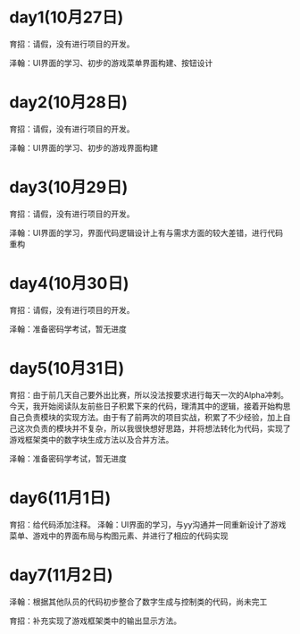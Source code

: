 # day1(10月27日)
育招：请假，没有进行项目的开发。

泽翰：UI界面的学习、初步的游戏菜单界面构建、按钮设计

# day2(10月28日)
育招：请假，没有进行项目的开发。

泽翰：UI界面的学习、初步的游戏界面构建

# day3(10月29日)
育招：请假，没有进行项目的开发。

泽翰：UI界面的学习，界面代码逻辑设计上有与需求方面的较大差错，进行代码重构

# day4(10月30日)
育招：请假，没有进行项目的开发。

泽翰：准备密码学考试，暂无进度

# day5(10月31日)
育招：由于前几天自己要外出比赛，所以没法按要求进行每天一次的Alpha冲刺。今天，我开始阅读队友前些日子积累下来的代码，理清其中的逻辑，接着开始构思自己负责模块的实现方法。由于有了前两次的项目实战，积累了不少经验，加上自己这次负责的模块并不复杂，所以我很快想好思路，并将想法转化为代码，实现了游戏框架类中的数字块生成方法以及合并方法。

泽翰：准备密码学考试，暂无进度

# day6(11月1日)
育招：给代码添加注释。
泽翰：UI界面的学习，与yy沟通并一同重新设计了游戏菜单、游戏中的界面布局与构图元素、并进行了相应的代码实现

# day7(11月2日)

泽翰：根据其他队员的代码初步整合了数字生成与控制类的代码，尚未完工

育招：补充实现了游戏框架类中的输出显示方法。

